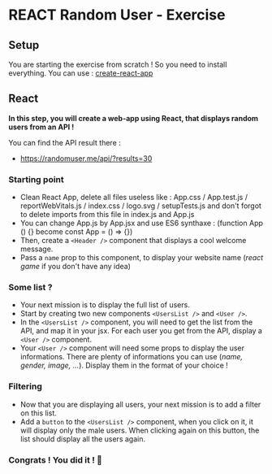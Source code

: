 # REACT Random User - Exercise



## Setup

You are starting the exercise from scratch ! So you need to install everything.
You can use : [create-react-app](https://create-react-app.dev/)


## React

**In this step, you will create a web-app using React, that displays random users from an API !**

You can find the API result there :

- https://randomuser.me/api/?results=30

### Starting point

- Clean React App, delete all files useless like : App.css / App.test.js / reportWebVitals.js / index.css / logo.svg / setupTests.js and don't forgot to delete imports from this file in index.js and App.js 
- You can change App.js by App.jsx and use ES6 synthaxe : (function App () {} become const App = () => {})
- Then, create a `<Header />` component that displays a cool welcome message.
- Pass a `name` prop to this component, to display your website name (_react game_ if you don't have any idea)


### Some list ?

- Your next mission is to display the full list of users.
- Start by creating two new components `<UsersList />` and `<User />`.
- In the `<UsersList />` component, you will need to get the list from the API, and map it in your jsx. For each user you get from the API, display a `<User />` component.
- Your `<User />` component will need some props to display the user informations. There are plenty of informations you can use (_name, gender, image, ..._). Display them in the format of your choice !


### Filtering

- Now that you are displaying all users, your next mission is to add a filter on this list.
- Add a `button` to the `<UsersList />` component, when you click on it, it will display only the male users. When clicking again on this button, the list should display all the users again.


### Congrats ! You did it ! :confetti_ball:
